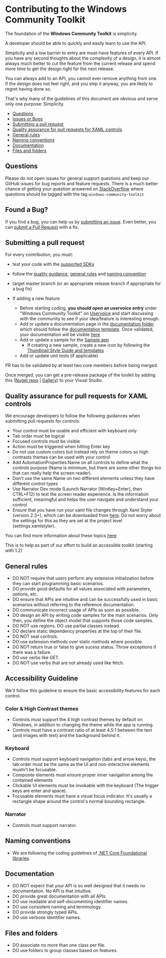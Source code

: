 # Contributing to the Windows Community Toolkit

The foundation of the **Windows Community Toolkit** is simplicity. 

A developer should be able to quickly and easily learn to use the API. 

Simplicity and a low barrier to entry are must-have features of every API. If you have any second thoughts about the complexity of a design, it is almost always much better to cut the feature from the current release and spend more time to get the design right for the next release. 

You can always add to an API, you cannot ever remove anything from one. If the design does not feel right, and you ship it anyway, you are likely to regret having done so.

That's why many of the guidelines of this document are obvious and serve only one purpose: Simplicity.

 - [Questions](#question)
 - [Issues or Bugs](#issue)
 - [Submitting a pull request](#pr)
 - [Quality assurance for pull requests for XAML controls](#xaml)
 - [General rules](#rules)
 - [Naming conventions](#naming)
 - [Documentation](#documentation)
 - [Files and folders](#files)


## <a name="question"></a> Questions
Please do not open issues for general support questions and keep our GitHub issues for bug reports and feature requests. There is a much better chance of getting your question answered on [StackOverflow](https://stackoverflow.com/questions/tagged/windows-community-toolkit) where questions should be tagged with the tag `windows-community-toolkit`

## <a name="issue"></a> Found a Bug?
If you find a bug, you can help us by
[submitting an issue](https://github.com/windows-toolkit/WindowsCommunityToolkit/issues). Even better, you can
[submit a Pull Request](#pr) with a fix.

## <a name="pr"></a> Submitting a pull request
For every contribution, you must:

* test your code with the [supported SDKs](readme.md#supported)
* follow the [quality guidance](#xaml), [general rules](#rules) and [naming convention](#naming)
* target master branch (or an appropriate release branch if appropriate for a bug fix)

* If adding a new feature
    * Before starting coding, **you should open an uservoice entry** under "Windows Community Toolkit" on [Uservoice](https://wpdev.uservoice.com/forums/110705-universal-windows-platform/category/193402-uwp-community-toolkit) and start discussing with the community to see if your idea/feature is interesting enough. 
    * Add or update a documentation page in the [documentation folder](https://github.com/windows-toolkit/WindowsCommunityToolkit/tree/master/docs) which should follow the [documentation template](https://github.com/windows-toolkit/WindowsCommunityToolkit/blob/master/docs/.template.md). Once validated, your documentation will be visible [here](https://docs.microsoft.com/en-us/windows/uwpcommunitytoolkit/)
    * Add or update a sample for the [Sample app](https://github.com/windows-toolkit/WindowsCommunityToolkit/tree/master/Microsoft.Toolkit.Uwp.SampleApp)
        * If creating a new sample, create a new icon by following the [Thumbnail Style Guide and templates](https://github.com/windows-toolkit/WindowsCommunityToolkit-design-assets)
    * Add or update unit tests (if applicable)


PR has to be validated by at least two core members before being merged.

Once merged, you can get a pre-release package of the toolkit by adding this ([Nuget repo](https://dotnet.myget.org/F/uwpcommunitytoolkit/api/v3/index.json) | [Gallery](https://dotnet.myget.org/gallery/uwpcommunitytoolkit)) to your Visual Studio.

## <a name="xaml"></a> Quality assurance for pull requests for XAML controls
We encourage developers to follow the following guidances when submitting pull requests for controls:
 * Your control must be usable and efficient with keyboard only
  * Tab order must be logical
  * Focused controls must be visible
  * Action must be triggered when hitting Enter key
 * Do not use custom colors but instead rely on theme colors so high contrasts themes can be used with your control
 * Add AutomationProperties.Name on all controls to define what the controls purpose (Name is minimum, but there are some other things too that can really help the screen reader). 
  * Don't use the same Name on two different elements unless they have different control types
 * Use Narrator Dev mode (Launch Narrator [WinKey+Enter], then CTRL+F12) to test the screen reader experience. Is the information sufficient, meaningful and helps the user navigate and understand your control
 * Ensure that you have run your xaml file changes through Xaml Styler (version 2.3+), which can be downloaded from [here](https://visualstudiogallery.msdn.microsoft.com/3de2a3c6-def5-42c4-924d-cc13a29ff5b7). Do not worry about the settings for this as they are set at the project level (settings.xamlstyler).

You can find more information about these topics [here](https://blogs.msdn.microsoft.com/winuiautomation/2015/07/14/building-accessible-windows-universal-apps-introduction)

This is to help as part of our effort to build an accessible toolkit (starting with 1.2)

## <a name="rules"></a> General rules

* DO NOT require that users perform any extensive initialization before they can start programming basic scenarios.
* DO provide good defaults for all values associated with parameters, options, etc.
* DO ensure that APIs are intuitive and can be successfully used in basic scenarios without referring to the reference documentation.
* DO communicate incorrect usage of APIs as soon as possible. 
* DO design an API by writing code samples for the main scenarios. Only then, you define the object model that supports those code samples.
* DO NOT use regions. DO use partial classes instead.
* DO declare static dependency properties at the top of their file.
* DO NOT seal controls.
* DO use extension methods over static methods where possible.
* DO NOT return true or false to give sucess status. Throw exceptions if there was a failure.
* DO use verbs like GET.
* DO NOT use verbs that are not already used like fetch.

## <a name="accessibility"></a> Accessibility Guideline

We'll follow this guideline to ensure the basic accessibility features for each control. 

### Color & High Contrast themes
* Controls must support the 4 high contrast themes by default on Windows, in addition to changing the theme while the app is running.
* Controls must have a contrast ratio of at least 4.5:1 between the text (and images with text) and the background behind it.
### Keyboard
* Controls must support keyboard navigation (tabs and arrow keys), the tab order must be the same as the UI and non-interactive elements mustn't be focusable. 
* Composite elements must ensure proper inner navigation among the contained elements
* Clickable UI elements must be invokable with the keyboard (The trigger keys are enter and space).
* Focusable elements must have a visual focus indicator. It's usually a rectangle shape around the control's normal bounding rectangle.
### Narrator
* Controls must support narrator.

## <a name="naming"></a> Naming conventions
* We are following the coding guidelines of [.NET Core Foundational libraries](https://github.com/dotnet/corefx/blob/master/Documentation/coding-guidelines/coding-style.md). 

## <a name="documentation"></a> Documentation
* DO NOT expect that your API is so well designed that it needs no documentation. No API is that intuitive.
* DO provide great documentation with all APIs. 
* DO use readable and self-documenting identifier names. 
* DO use consistent naming and terminology.
* DO provide strongly typed APIs.
* DO use verbose identifier names.

## <a name="files"></a> Files and folders
* DO associate no more than one class per file.
* DO use folders to group classes based on features.
